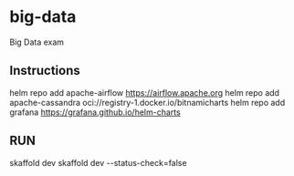 # big-data
Big Data exam


## Instructions

helm repo add apache-airflow https://airflow.apache.org
helm repo add apache-cassandra oci://registry-1.docker.io/bitnamicharts
helm repo add grafana https://grafana.github.io/helm-charts

## RUN
skaffold dev
skaffold dev --status-check=false
